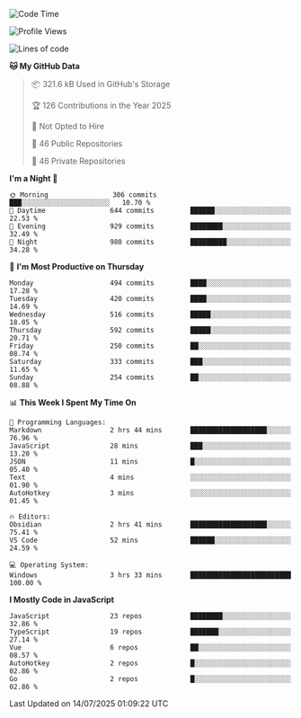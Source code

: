 <!--START_SECTION:waka-->
![Code Time](http://img.shields.io/badge/Code%20Time-974%20hrs%2036%20mins-blue)

![Profile Views](http://img.shields.io/badge/Profile%20Views-1-blue)

![Lines of code](https://img.shields.io/badge/From%20Hello%20World%20I%27ve%20Written-1.7%20million%20lines%20of%20code-blue)

**🐱 My GitHub Data** 

> 📦 321.6 kB Used in GitHub's Storage 
 > 
> 🏆 126 Contributions in the Year 2025
 > 
> 🚫 Not Opted to Hire
 > 
> 📜 46 Public Repositories 
 > 
> 🔑 46 Private Repositories 
 > 
**I'm a Night 🦉** 

```text
🌞 Morning                306 commits         ███░░░░░░░░░░░░░░░░░░░░░░   10.70 % 
🌆 Daytime                644 commits         ██████░░░░░░░░░░░░░░░░░░░   22.53 % 
🌃 Evening                929 commits         ████████░░░░░░░░░░░░░░░░░   32.49 % 
🌙 Night                  980 commits         █████████░░░░░░░░░░░░░░░░   34.28 % 
```
📅 **I'm Most Productive on Thursday** 

```text
Monday                   494 commits         ████░░░░░░░░░░░░░░░░░░░░░   17.28 % 
Tuesday                  420 commits         ████░░░░░░░░░░░░░░░░░░░░░   14.69 % 
Wednesday                516 commits         █████░░░░░░░░░░░░░░░░░░░░   18.05 % 
Thursday                 592 commits         █████░░░░░░░░░░░░░░░░░░░░   20.71 % 
Friday                   250 commits         ██░░░░░░░░░░░░░░░░░░░░░░░   08.74 % 
Saturday                 333 commits         ███░░░░░░░░░░░░░░░░░░░░░░   11.65 % 
Sunday                   254 commits         ██░░░░░░░░░░░░░░░░░░░░░░░   08.88 % 
```


📊 **This Week I Spent My Time On** 

```text
💬 Programming Languages: 
Markdown                 2 hrs 44 mins       ███████████████████░░░░░░   76.96 % 
JavaScript               28 mins             ███░░░░░░░░░░░░░░░░░░░░░░   13.20 % 
JSON                     11 mins             █░░░░░░░░░░░░░░░░░░░░░░░░   05.40 % 
Text                     4 mins              ░░░░░░░░░░░░░░░░░░░░░░░░░   01.90 % 
AutoHotkey               3 mins              ░░░░░░░░░░░░░░░░░░░░░░░░░   01.45 % 

🔥 Editors: 
Obsidian                 2 hrs 41 mins       ███████████████████░░░░░░   75.41 % 
VS Code                  52 mins             ██████░░░░░░░░░░░░░░░░░░░   24.59 % 

💻 Operating System: 
Windows                  3 hrs 33 mins       █████████████████████████   100.00 % 
```

**I Mostly Code in JavaScript** 

```text
JavaScript               23 repos            ████████░░░░░░░░░░░░░░░░░   32.86 % 
TypeScript               19 repos            ███████░░░░░░░░░░░░░░░░░░   27.14 % 
Vue                      6 repos             ██░░░░░░░░░░░░░░░░░░░░░░░   08.57 % 
AutoHotkey               2 repos             █░░░░░░░░░░░░░░░░░░░░░░░░   02.86 % 
Go                       2 repos             █░░░░░░░░░░░░░░░░░░░░░░░░   02.86 % 
```




 Last Updated on 14/07/2025 01:09:22 UTC
<!--END_SECTION:waka-->
